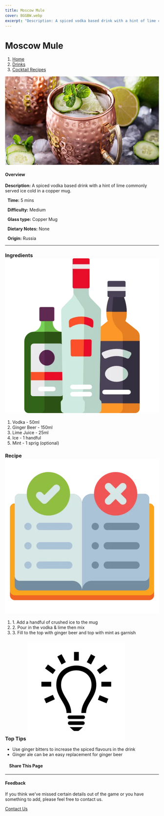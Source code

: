```yaml
---
title: Moscow Mule
cover: BGGBW.webp
excerpt: "Description: A spiced vodka based drink with a hint of lime commonly served ice cold in a copper mug."
---
```


# Moscow Mule

1.  [Home](/)
2.  [Drinks](drinks)
3.  [Cocktail Recipes](drinks/cocktailrecipes)

![](images/moscow-mule.webp)

#### Overview

**Description:** A spiced vodka based drink with a hint of lime commonly served ice cold in a copper mug.

  **Time:** 5 mins

  **Difficulty:** Medium

  **Glass type:** Copper Mug

  **Dietary Notes:** None

  **Origin:** Russia

* * *

### Ingredients ![target](images/liquor.webp)

1.  Vodka - 50ml
2.  Ginger Beer - 150ml
3.  Lime Juice - 25ml
4.  Ice - 1 handful
5.  Mint - 1 sprig (optional)

### Recipe ![target](images/rules.webp)

1.  1\. Add a handful of crushed ice to the mug
2.  2\. Pour in the vodka & lime then mix
3.  3\. Fill to the top with ginger beer and top with mint as garnish

### Top Tips ![target](images/lightbulb.webp)

-   Use ginger bitters to increase the spiced flavours in the drink
-   Ginger ale can be an easy replacement for ginger beer

####     Share This Page

[](https://www.facebook.com/sharer/sharer.php?u=beergogglegames.co.uk/Drinks/CocktailRecipes/moscow-mule)[](https://www.instagram.com/direct/new/)[](https://twitter.com/intent/tweet?url=beergogglegames.co.uk/Drinks/CocktailRecipes/moscow-mule)

* * *

#### Feedback

If you think we've missed certain details out of the game or you have something to add, please feel free to contact us.

  
  
  
[Contact Us](contact)
